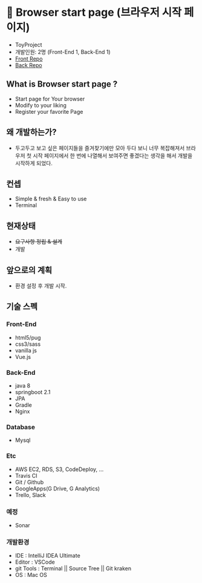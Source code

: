 # :palm_tree: Browser start page (브라우저 시작 페이지)
- ToyProject
- 개발인원: 2명 (Front-End 1, Back-End 1)
- [Front Repo](https://github.com/Sujin92/browser-start-page-front/blob/master/README.md)
- [Back Repo](https://github.com/gwonsungjun/BrowserStartPage.git)

## What is Browser start page ?
- Start page for Your browser
- Modify to your liking
- Register your favorite Page

## 왜 개발하는가?
- 두고두고 보고 싶은 페이지들을 즐겨찾기에만 모아 두다 보니 너무 복잡해져서 브라우저 첫 시작 페이지에서 한 번에 나열해서 보여주면 좋겠다는 생각을 해서 개발을 시작하게 되었다.

## 컨셉
- Simple & fresh & Easy to use
- Terminal

## 현재상태
- ~~요구사항 정립 & 설계~~
- 개발

## 앞으로의 계획
- 환경 설정 후 개발 시작.

## 기술 스펙

### Front-End
- html5/pug
- css3/sass
- vanilla js
- Vue.js

### Back-End
- java 8
- springboot 2.1
- JPA
- Gradle
- Nginx

### Database
- Mysql

### Etc
- AWS EC2, RDS, S3, CodeDeploy, ...
- Travis CI
- Git / Github
- GoogleApps(G Drive, G Analytics)
- Trello, Slack

### 예정
- Sonar

### 개발환경
- IDE : IntelliJ IDEA Ultimate
- Editor : VSCode
- git Tools : Terminal || Source Tree || Git kraken
- OS : Mac OS
